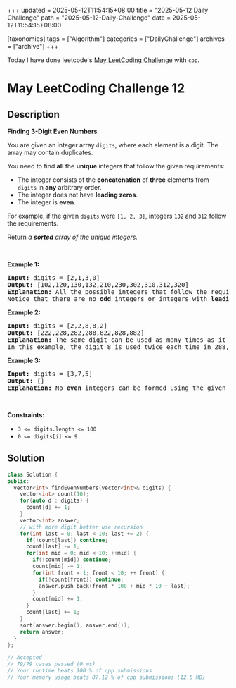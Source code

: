 +++
updated = 2025-05-12T11:54:15+08:00
title = "2025-05-12 Daily Challenge"
path = "2025-05-12-Daily-Challenge"
date = 2025-05-12T11:54:15+08:00

[taxonomies]
tags = ["Algorithm"]
categories = ["DailyChallenge"]
archives = ["archive"]
+++

Today I have done leetcode's [May LeetCoding Challenge](https://leetcode.com/problems/finding-3-digit-even-numbers/) with `cpp`.

<!-- more -->

# May LeetCoding Challenge 12

## Description

**Finding 3-Digit Even Numbers**

<p>You are given an integer array <code>digits</code>, where each element is a digit. The array may contain duplicates.</p>

<p>You need to find <strong>all</strong> the <strong>unique</strong> integers that follow the given requirements:</p>

<ul>
	<li>The integer consists of the <strong>concatenation</strong> of <strong>three</strong> elements from <code>digits</code> in <strong>any</strong> arbitrary order.</li>
	<li>The integer does not have <strong>leading zeros</strong>.</li>
	<li>The integer is <strong>even</strong>.</li>
</ul>

<p>For example, if the given <code>digits</code> were <code>[1, 2, 3]</code>, integers <code>132</code> and <code>312</code> follow the requirements.</p>

<p>Return <em>a <strong>sorted</strong> array of the unique integers.</em></p>

<p>&nbsp;</p>
<p><strong class="example">Example 1:</strong></p>

<pre>
<strong>Input:</strong> digits = [2,1,3,0]
<strong>Output:</strong> [102,120,130,132,210,230,302,310,312,320]
<strong>Explanation:</strong> All the possible integers that follow the requirements are in the output array. 
Notice that there are no <strong>odd</strong> integers or integers with <strong>leading zeros</strong>.
</pre>

<p><strong class="example">Example 2:</strong></p>

<pre>
<strong>Input:</strong> digits = [2,2,8,8,2]
<strong>Output:</strong> [222,228,282,288,822,828,882]
<strong>Explanation:</strong> The same digit can be used as many times as it appears in digits. 
In this example, the digit 8 is used twice each time in 288, 828, and 882. 
</pre>

<p><strong class="example">Example 3:</strong></p>

<pre>
<strong>Input:</strong> digits = [3,7,5]
<strong>Output:</strong> []
<strong>Explanation:</strong> No <strong>even</strong> integers can be formed using the given digits.
</pre>

<p>&nbsp;</p>
<p><strong>Constraints:</strong></p>

<ul>
	<li><code>3 &lt;= digits.length &lt;= 100</code></li>
	<li><code>0 &lt;= digits[i] &lt;= 9</code></li>
</ul>


## Solution

``` cpp
class Solution {
public:
  vector<int> findEvenNumbers(vector<int>& digits) {
    vector<int> count(10);
    for(auto d : digits) {
      count[d] += 1;
    }
    vector<int> answer;
    // with more digit better use recursion
    for(int last = 0; last < 10; last += 2) {
      if(!count[last]) continue;
      count[last] -= 1;
      for(int mid = 0; mid < 10; ++mid) {
        if(!count[mid]) continue;
        count[mid] -= 1;
        for(int front = 1; front < 10; ++ front) {
          if(!count[front]) continue;
          answer.push_back(front * 100 + mid * 10 + last);
        }
        count[mid] += 1;
      }
      count[last] += 1;
    }
    sort(answer.begin(), answer.end());
    return answer;
  }
};

// Accepted
// 79/79 cases passed (0 ms)
// Your runtime beats 100 % of cpp submissions
// Your memory usage beats 87.12 % of cpp submissions (12.5 MB)
```
